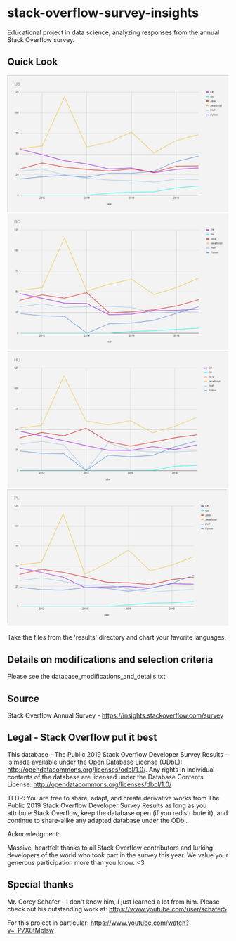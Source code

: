 # stack-overflow-survey-insights
Educational project in data science, analyzing responses from the annual Stack Overflow survey.

## Quick Look

![alt text](results/img/topLanguagesUS.jpg?raw=true)
![alt text](results/img/topLanguagesRO.jpg?raw=true)
![alt text](results/img/topLanguagesHU.jpg?raw=true)
![alt text](results/img/topLanguagesPL.jpg?raw=true)

Take the files from the 'results' directory and chart your favorite languages.

## Details on modifications and selection criteria
Please see the database_modifications_and_details.txt

## Source
Stack Overflow Annual Survey - https://insights.stackoverflow.com/survey

## Legal - Stack Overflow put it best
This database - The Public 2019 Stack Overflow Developer Survey Results - is made available under the Open Database License (ODbL): http://opendatacommons.org/licenses/odbl/1.0/. Any rights in individual contents of the database are licensed under the Database Contents License: http://opendatacommons.org/licenses/dbcl/1.0/

TLDR: You are free to share, adapt, and create derivative works from The Public 2019 Stack Overflow Developer Survey Results as long as you attribute Stack Overflow, keep the database open (if you redistribute it), and continue to share-alike any adapted database under the ODbl.

Acknowledgment:

Massive, heartfelt thanks to all Stack Overflow contributors and lurking developers of the world who took part in the survey this year. We value your generous participation more than you know. <3

## Special thanks
Mr. Corey Schafer - I don't know him, I just learned a lot from him. Please check out his outstanding work at: https://www.youtube.com/user/schafer5

For this project in particular: https://www.youtube.com/watch?v=_P7X8tMplsw
